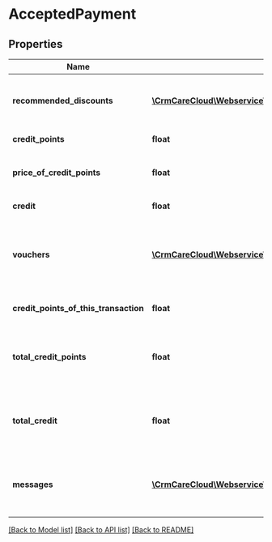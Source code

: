 # AcceptedPayment

## Properties
Name | Type | Description | Notes
------------ | ------------- | ------------- | -------------
**recommended_discounts** | [**\CrmCareCloud\Webservice\RestApi\Client\Model\DiscountItem[]**](DiscountItem.md) | The list of offered discounts excludes rewards (Loyalty Status Discount). | [optional] 
**credit_points** | **float** | Amount of used points. | [optional] 
**price_of_credit_points** | **float** | Amount of money corresponding to the number of used points. | [optional] 
**credit** | **float** | Amount of used credits. | [optional] 
**vouchers** | [**\CrmCareCloud\Webservice\RestApi\Client\Model\PaymentVoucher[]**](PaymentVoucher.md) | List of applied rewards/vouchers on the current bill (includes the value of discount) independent of DiscountItem. | [optional] 
**credit_points_of_this_transaction** | **float** | Sum of points gained from this transaction. | [optional] 
**total_credit_points** | **float** | Amount of the points on the customer account (after the recent purchase is closed). | [optional] 
**total_credit** | **float** | Amount of the credits on the customer account (after the recent purchase is closed). | [optional] 
**messages** | [**\CrmCareCloud\Webservice\RestApi\Client\Model\CashierMessage[]**](CashierMessage.md) | A recommendation messages for the cashier in his language localization. | [optional] 

[[Back to Model list]](../../README.md#documentation-for-models) [[Back to API list]](../../README.md#documentation-for-api-endpoints) [[Back to README]](../../README.md)

